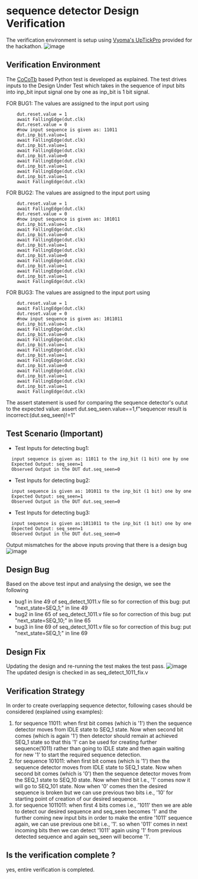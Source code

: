 # sequence detector Design Verification
The verification environment is setup using [Vyoma's UpTickPro](https://vyomasystems.com) provided for the hackathon.
![image](https://user-images.githubusercontent.com/30209235/182022570-64dd2114-e07a-482c-81a4-d44f27ef530d.png)

## Verification Environment
The [CoCoTb](https://www.cocotb.org/) based Python test is developed as explained. The test drives inputs to the Design Under Test which takes in the sequence of input bits into inp_bit input signal one by one as inp_bit is 1 bit signal.

FOR BUG1:
The values are assigned to the input port using 
```
    dut.reset.value = 1
    await FallingEdge(dut.clk)  
    dut.reset.value = 0
    #now input sequence is given as: 11011 
    dut.inp_bit.value=1
    await FallingEdge(dut.clk)
    dut.inp_bit.value=1
    await FallingEdge(dut.clk)
    dut.inp_bit.value=0
    await FallingEdge(dut.clk)
    dut.inp_bit.value=1
    await FallingEdge(dut.clk)
    dut.inp_bit.value=1
    await FallingEdge(dut.clk)
```

FOR BUG2:
The values are assigned to the input port using 
```
    dut.reset.value = 1
    await FallingEdge(dut.clk)  
    dut.reset.value = 0
    #now input sequence is given as: 101011
    dut.inp_bit.value=1
    await FallingEdge(dut.clk)
    dut.inp_bit.value=0
    await FallingEdge(dut.clk)
    dut.inp_bit.value=1
    await FallingEdge(dut.clk)
    dut.inp_bit.value=0
    await FallingEdge(dut.clk)
    dut.inp_bit.value=1
    await FallingEdge(dut.clk)
    dut.inp_bit.value=1
    await FallingEdge(dut.clk)
```

FOR BUG3:
The values are assigned to the input port using 
```
    dut.reset.value = 1
    await FallingEdge(dut.clk)  
    dut.reset.value = 0
    #now input sequence is given as: 1011011
    dut.inp_bit.value=1
    await FallingEdge(dut.clk)
    dut.inp_bit.value=0
    await FallingEdge(dut.clk)
    dut.inp_bit.value=1
    await FallingEdge(dut.clk)
    dut.inp_bit.value=1
    await FallingEdge(dut.clk)
    dut.inp_bit.value=0
    await FallingEdge(dut.clk)
    dut.inp_bit.value=1
    await FallingEdge(dut.clk)
    dut.inp_bit.value=1
    await FallingEdge(dut.clk)
```

The assert statement is used for comparing the sequence detector's outut to the expected value:
assert dut.seq_seen.value==1,f"sequencer result is incorrect:(dut.seq_seen)!=1"

## Test Scenario **(Important)**
- Test Inputs for detecting bug1:
```
  input sequence is given as: 11011 to the inp_bit (1 bit) one by one
  Expected Output: seq_seen=1
  Observed Output in the DUT dut.seq_seen=0
```
  
- Test Inputs for detecting bug2:
```
  input sequence is given as: 101011 to the inp_bit (1 bit) one by one
  Expected Output: seq_seen=1
  Observed Output in the DUT dut.seq_seen=0
```  
- Test Inputs for detecting bug3:
```
  input sequence is given as:1011011 to the inp_bit (1 bit) one by one
  Expected Output: seq_seen=1
  Observed Output in the DUT dut.seq_seen=0
```

Output mismatches for the above inputs proving that there is a design bug
![image](https://user-images.githubusercontent.com/30209235/182042000-f860d193-4090-4385-af80-1eeb6a75d8cf.png)


## Design Bug
Based on the above test input and analysing the design, we see the following
- bug1  in line 49 of seq_detect_1011.v file so for correction of this bug: put "next_state=SEQ_1;" in line 49
- bug2 in line 65 of seq_detect_1011.v file so for correction of this bug: put "next_state=SEQ_10;" in line 65
- bug3 in line 69 of seq_detect_1011.v file so for correction of this bug: put "next_state=SEQ_1;" in line 69

## Design Fix
Updating the design and re-running the test makes the test pass.
![image](https://user-images.githubusercontent.com/30209235/182044562-2af47f50-76c7-4951-9623-0880d107c4f0.png)
The updated design is checked in as seq_detect_1011_fix.v

## Verification Strategy
In order to create overlapping sequence detector, following cases should be considered (explained using examples):
1. for sequence 11011:
when first bit comes (which is '1') then the sequence detector moves from IDLE state to SEQ_1 state. Now when second bit comes (which is again '1') then detector should remain at achieved SEQ_1 state so that this '1' can be used for creating further sequence(1011) rather than going to IDLE state and then again waiting for new '1' to start the required sequence detection.
2. for sequence 101011:
when first bit comes (which is '1') then the sequence detector moves from IDLE state to SEQ_1 state. Now when second bit comes (which is '0') then the sequence detector moves from the SEQ_1 state to SEQ_10 state. Now when third bit I.e., '1' comes now it will go to SEQ_101 state. Now when '0' comes then the desired sequence is broken but we can use previous two bits i.e., '10' for starting point of creation of our desired sequence.
3. for sequence 1011011:
when first 4 bits comes i.e., '1011' then we are able to detect our desired sequence and seq_seen becomes '1' and the further coming new input bits in order to make the entire '1011' sequence again, we can use previous one bit i.e., '1'. so when '011' comes in next incoming bits then we can detect '1011' again using '1' from previous detected sequence and again seq_seen will become '1'.


## Is the verification complete ?
yes, entire verification is completed.
